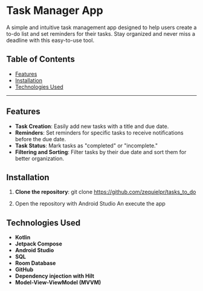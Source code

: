 # Task Manager App

A simple and intuitive task management app designed to help users create a to-do list and set reminders for their tasks. Stay organized and never miss a deadline with this easy-to-use tool.

## Table of Contents
- [Features](#features)
- [Installation](#installation)
- [Technologies Used](#technologies-used)

---

## Features
- **Task Creation**: Easily add new tasks with a title and due date.
- **Reminders**: Set reminders for specific tasks to receive notifications before the due date.
- **Task Status**: Mark tasks as "completed" or "incomplete."
- **Filtering and Sorting**: Filter tasks by their due date and sort them for better organization.

## Installation

1. **Clone the repository**:
   git clone https://github.com/zequielpr/tasks_to_do

2. Open the repository with Android Studio An execute the app



## Technologies Used

- **Kotlin**
- **Jetpack Compose**
- **Android Studio**
- **SQL**
- **Room Database**
- **GitHub**
- **Dependency injection with Hilt**
- **Model-View-ViewModel (MVVM)**
  
